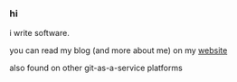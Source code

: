 ### hi

i write software.

you can read my blog (and more about me) on my <a href="https://github.com/tantek" rel="me">website</a>

also found on other git-as-a-service platforms
